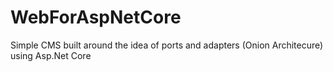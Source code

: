 # WebForAspNetCore
Simple CMS built around the idea of ports and adapters (Onion Architecure) using Asp.Net Core
